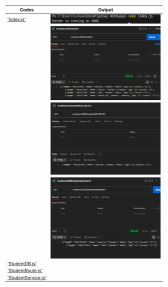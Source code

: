 | Codes | Output |  
|-------|--------|  
|['index.js'](./Codes/index.js)|![terminal.png](./Outputs/terminal.png)|  
| |![Students.png](./Outputs/Students.png)|  
| |![Student_ID.png](./Outputs/Student_ID.png)|  
| |![Student_Gender.png](./Outputs/Student_Gender.png)|  
|['StudentDB.js'](./Codes/StudentDB.js)| |  
|['StudentRoute.js'](./Codes/StudentRoute.js)| |  
|['StudentService.js'](./Codes/StudentService.js)| |  

